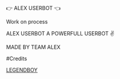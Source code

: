 #
👉 ALEX USERBOT 👈

Work on process 


ALEX USERBOT A POWERFULL USERBOT ✌️

MADE BY TEAM ALEX 


#Credits

[LEGENDBOY](https://github.com/LEGEND-OS)

